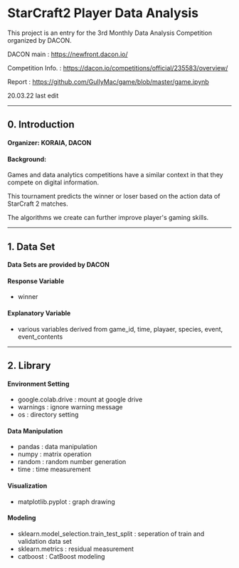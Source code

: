 # StarCraft2 Player Data Analysis

This project is an entry for the 3rd Monthly Data Analysis Competition organized by DACON.

DACON main : https://newfront.dacon.io/

Competition Info. : https://dacon.io/competitions/official/235583/overview/

Report : https://github.com/GullyMac/game/blob/master/game.ipynb

20.03.22 last edit

---

## 0. Introduction

#### Organizer: KORAIA, DACON

#### Background:


Games and data analytics competitions have a similar context in that they compete on digital information.

This tournament predicts the winner or loser based on the action data of StarCraft 2 matches.

The algorithms we create can further improve player's gaming skills.

---

## 1. Data Set

#### Data Sets are provided by DACON

#### Response Variable

* winner

#### Explanatory Variable
* various variables derived from game_id, time, playaer, species, event, event_contents

---

## 2. Library

#### Environment Setting

* google.colab.drive : mount at google drive
* warnings : ignore warning message
* os : directory setting

#### Data Manipulation

* pandas : data manipulation
* numpy : matrix operation
* random : random number generation
* time : time measurement

#### Visualization

* matplotlib.pyplot : graph drawing

#### Modeling

* sklearn.model_selection.train_test_split : seperation of train and validation data set 
* sklearn.metrics : residual measurement
* catboost : CatBoost modeling
